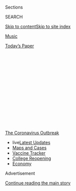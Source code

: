 <div id="app">

<div>

<div>

<div>

<div class="NYTAppHideMasthead css-1q2w90k e1suatyy0">

<div class="section css-ui9rw0 e1suatyy2">

<div class="css-eph4ug er09x8g0">

<div class="css-6n7j50">

</div>

<span class="css-1dv1kvn">Sections</span>

<div class="css-10488qs">

<span class="css-1dv1kvn">SEARCH</span>

</div>

[Skip to content](#site-content)[Skip to site
index](#site-index)

</div>

<div id="masthead-section-label" class="css-1wr3we4 eaxe0e00">

[Music](https://www.nytimes.com/section/arts/music)

</div>

<div class="css-10698na e1huz5gh0">

</div>

</div>

<div id="masthead-bar-one" class="section hasLinks css-15hmgas e1csuq9d3">

<div class="css-uqyvli e1csuq9d0">

</div>

<div class="css-1uqjmks e1csuq9d1">

</div>

<div class="css-9e9ivx">

[](https://myaccount.nytimes.com/auth/login?response_type=cookie&client_id=vi)

</div>

<div class="css-1bvtpon e1csuq9d2">

[Today’s
Paper](https://www.nytimes.com/section/todayspaper)

</div>

</div>

</div>

</div>

<div data-aria-hidden="false">

<div id="site-content" data-role="main">

<div>

<div class="css-1aor85t" style="opacity:0.000000001;z-index:-1;visibility:hidden">

<div class="css-1hqnpie">

<div class="css-epjblv">

<span class="css-17xtcya">[Music](/section/arts/music)</span><span class="css-x15j1o">|</span><span class="css-fwqvlz">Bucky
Pizzarelli, Master of the Jazz Guitar, Is Dead at
94</span>

</div>

<div class="css-k008qs">

<div class="css-1iwv8en">

<span class="css-18z7m18"></span>

<div>

</div>

</div>

<span class="css-1n6z4y">https://nyti.ms/2w8teab</span>

<div class="css-1705lsu">

<div class="css-4xjgmj">

<div class="css-4skfbu" data-role="toolbar" data-aria-label="Social Media Share buttons, Save button, and Comments Panel with current comment count" data-testid="share-tools">

  - 
  - 
  - 
  - 
    
    <div class="css-6n7j50">
    
    </div>

  - 
  - 

</div>

</div>

</div>

</div>

</div>

</div>

<div id="NYT_TOP_BANNER_REGION" class="css-13pd83m">

<div>

<div id="styln-prism-menu-1592847958612" class="section interactive-content interactive-size-medium css-1edisqu">

<div class="css-17ih8de interactive-body">

<div id="scroll-container" class="css-1gj85ro">

[<span class="styln-title-wrap"><span class="css-1pje3qr">The
Coronavirus</span><span class="css-1pje3qr">
Outbreak</span></span>](https://www.nytimes.com/news-event/coronavirus?action=click&pgtype=Article&state=default&region=TOP_BANNER&context=storylines_menu)

  - <span class="css-kqxiym" data-emphasize="true">live</span>[Latest
    Updates](https://www.nytimes.com/2020/08/03/world/coronavirus-covid-19.html?action=click&pgtype=Article&state=default&region=TOP_BANNER&context=storylines_menu)
  - [Maps and
    Cases](https://www.nytimes.com/interactive/2020/us/coronavirus-us-cases.html?action=click&pgtype=Article&state=default&region=TOP_BANNER&context=storylines_menu)
  - [Vaccine
    Tracker](https://www.nytimes.com/interactive/2020/science/coronavirus-vaccine-tracker.html?action=click&pgtype=Article&state=default&region=TOP_BANNER&context=storylines_menu)
  - [College
    Reopening](https://www.nytimes.com/2020/08/02/us/covid-college-reopening.html?action=click&pgtype=Article&state=default&region=TOP_BANNER&context=storylines_menu)
  - [Economy](https://www.nytimes.com/live/2020/08/03/business/stock-market-today-coronavirus?action=click&pgtype=Article&state=default&region=TOP_BANNER&context=storylines_menu)

</div>

</div>

</div>

</div>

</div>

<div id="top-wrapper" class="css-1sy8kpn">

<div id="top-slug" class="css-l9onyx">

Advertisement

</div>

[Continue reading the main
story](#after-top)

<div class="ad top-wrapper" style="text-align:center;height:100%;display:block;min-height:250px">

<div id="top" class="place-ad" data-position="top" data-size-key="top">

</div>

</div>

<div id="after-top">

</div>

</div>

<div>

<div id="sponsor-wrapper" class="css-1hyfx7x">

<div id="sponsor-slug" class="css-19vbshk">

Supported by

</div>

[Continue reading the main
story](#after-sponsor)

<div id="sponsor" class="ad sponsor-wrapper" style="text-align:center;height:100%;display:block">

</div>

<div id="after-sponsor">

</div>

</div>

<div class="css-186x18t">

Those We’ve Lost

</div>

<div class="css-1vkm6nb ehdk2mb0">

# Bucky Pizzarelli, Master of the Jazz Guitar, Is Dead at 94

</div>

He became a mainstay of the New York jazz scene, often performing with
his celebrated son John. He died of the coronavirus.

<div class="css-79elbk" data-testid="photoviewer-wrapper">

<div class="css-z3e15g" data-testid="photoviewer-wrapper-hidden">

</div>

<div class="css-1a48zt4 ehw59r15" data-testid="photoviewer-children">

![<span class="css-16f3y1r e13ogyst0" data-aria-hidden="true">The
guitarist Bucky Pizzarelli with the bassist Jerry Bruno in 2011. He was
among the few guitarists of his day to play an instrument with seven
strings rather than the customary
six.</span><span class="css-cnj6d5 e1z0qqy90" itemprop="copyrightHolder"><span class="css-1ly73wi e1tej78p0">Credit...</span><span><span>Susan
Stava for The New York
Times</span></span></span>](https://static01.nyt.com/images/2020/04/03/obituaries/02Pizzarelli/merlin_47603381_b0f4c640-f3d3-4240-ac6c-dd80d6c5c0eb-articleLarge.jpg?quality=75&auto=webp&disable=upscale)

</div>

</div>

<div class="css-18e8msd">

<div class="css-vp77d3 epjyd6m0">

<div class="css-1baulvz">

By <span class="css-1baulvz last-byline" itemprop="name">Peter
Keepnews</span>

</div>

</div>

  - 
    
    <div class="css-ld3wwf e16638kd2">
    
    Published April 2, 2020Updated April 16,
    2020
    
    </div>

  - 
    
    <div class="css-4xjgmj">
    
    <div class="css-pvvomx" data-role="toolbar" data-aria-label="Social Media Share buttons, Save button, and Comments Panel with current comment count" data-testid="share-tools">
    
      - 
      - 
      - 
      - 
        
        <div class="css-6n7j50">
        
        </div>
    
      - 
      - 
    
    </div>
    
    </div>

</div>

</div>

<div class="section meteredContent css-1r7ky0e" name="articleBody" itemprop="articleBody">

<div class="css-1fanzo5 StoryBodyCompanionColumn">

<div class="css-53u6y8">

*This obituary is part of a series about people who have died in the
coronavirus pandemic. Read about others*
[*here*](https://www.nytimes.com/series/people-who-have-died-of-the-coronavirus)*.*

[Bucky
Pizzarelli](https://www.youtube.com/watch?v=goDqtP4MtqQ "A short documentary about Bucky Pizzarelli."),
who after many years as a respected but relatively anonymous session
guitarist became a mainstay of the New York jazz scene in the 1970s,
died on Wednesday in Saddle River, N.J. He was 94.

The guitarist and singer John Pizzarelli, his son and frequent musical
associate, said the cause was the coronavirus.

A master of the subtle art of rhythm guitar as well as a gifted soloist,
Mr. Pizzarelli was sought after for recording sessions in the 1950s and
’60s and can be heard on hundreds of records in various genres,
although he was often uncredited. He also toured with Benny Goodman and
was a longtime member of the “Tonight Show” orchestra. But he was little
known to all but the most knowledgeable jazz fans until he was in his
40s.

</div>

</div>

<div class="css-1fanzo5 StoryBodyCompanionColumn">

<div class="css-53u6y8">

When Johnny Carson moved “The Tonight Show” to California from New York
in 1972, Mr. Pizzarelli stayed behind. He explained at the time that he
did not want to uproot his four school-age children from their New
Jersey home. Freed of the responsibilities of a regular job, he began
performing more frequently in New York nightclubs.

Among those clubs was a Midtown Manhattan spot appropriately named the
Guitar, where he had already attracted attention in a duo with his
fellow guitarist George Barnes in 1970. Reviewing [one of their first
performances](https://www.nytimes.com/1970/10/09/archives/a-jazz-guitar-duo-shows-virtuosity-bucky-pizzarelli-becomes-partner.html),
John S. Wilson of The New York Times wrote: “This is a brilliant and
unique team. Mr. Barnes and Mr. Pizzarelli can be dazzling and they can
be sensuously brooding. They sparkle with excitement, leap with joy or
relax with a warm romantic glow.”

After Mr. Pizzarelli and Mr. Barnes parted ways in 1972, Mr. Pizzarelli
began performing and recording in high-profile settings: unaccompanied,
as the leader of small groups, and as a sideman with leading jazz
musicians like the saxophonists Zoot Sims and Bud Freeman and the
violinists Stéphane Grappelli and Joe Venuti.

In 1980 he began performing with a new duo partner: [his son
John](http://www.johnpizzarelli.com/ "His website."), 20 years old at
the time, who went on to become a jazz star in his own right. “That’s
where he got his baptism of fire,”[Mr. Pizzarelli told an interviewer in
1997](https://www.youtube.com/watch?v=dtwdk8VTyx4&t=2897s "The interview.").
“With me giving him dirty looks when he played a wrong chord.”

</div>

</div>

<div class="css-79elbk" data-testid="photoviewer-wrapper">

<div class="css-z3e15g" data-testid="photoviewer-wrapper-hidden">

</div>

<div class="css-1a48zt4 ehw59r15" data-testid="photoviewer-children">

![<span class="css-16f3y1r e13ogyst0" data-aria-hidden="true">Mr.
Pizzarelli with his son John at Feinstein’s at the Regency in Manhattan.
They began performing together in 1980, when John was
20.</span><span class="css-cnj6d5 e1z0qqy90" itemprop="copyrightHolder"><span class="css-1ly73wi e1tej78p0">Credit...</span><span>Heidi
Schumann for The New York
Times</span></span>](https://static01.nyt.com/images/2020/04/03/obituaries/02Pizzarelli3/merlin_11898802_f2066bbc-05da-485d-a200-3a05f8e92e8a-articleLarge.jpg?quality=75&auto=webp&disable=upscale)

</div>

</div>

<div class="css-1fanzo5 StoryBodyCompanionColumn">

<div class="css-53u6y8">

[The two Pizzarellis would perform and record
together](https://www.youtube.com/watch?v=36UBSUodBeg "A 2002 performance by the Pizzarellis.")
many times, often joined by Mr. Pizzarelli’s other son, Martin, a
bassist, and the vocalist [Jessica
Molaskey](http://www.jessicamolaskey.com/ "Her website."), John’s wife.
John Pizzarelli [once described
them](https://www.nytimes.com/2004/06/08/arts/the-family-that-plays-together-has-an-improbably-good-time.html)
as “the von Trapp family on martinis.” As John’s star ascended, he
frequently employed his father as a sideman.

</div>

</div>

<div class="css-1fanzo5 StoryBodyCompanionColumn">

<div class="css-53u6y8">

Mr. Pizzarelli’s sons survive him, as do his wife, Ruth (Litchult)
Pizzarelli; two daughters, Anne Hymes and Mary Pizzarelli; and four
grandchildren.

Mr. Pizzarelli was among the few guitarists to play an instrument with
seven strings rather than the customary six. (His son was another;
George van Eps is believed to have been the first.) The extra string,
tuned to a low A, enabled him to provide his own bass line, an important
advantage when he played unaccompanied or in a duo setting.

John Paul Pizzarelli was born on Jan. 9, 1926, in Paterson, N.J., where
his parents, John and Amelia (DiDomenico) Pizzarelli, owned a grocery
store. Two uncles, Pete and Bobby Domenick, played guitar and banjo
professionally, and his uncle Bobby taught him some musical rudiments.

His unlikely nickname was bestowed on him by his father, who as a
teenager had decided to explore the Wild West he knew only from movies
and spent some time as a ranch hand in Odessa, Texas. He returned to New
Jersey with a lot of memories and a lingering love for the West that
would lead him to nickname his young son Buckskin. Shortened to Bucky,
the name stuck.

Mr. Pizzarelli began his professional career in his teens, touring with
the singer Vaughn Monroe, best known for his hit “Racing With the Moon.”
After serving two years in the Army, he rejoined the Monroe band in 1946
and remained until it broke up in 1953.

</div>

</div>

<div class="css-1fanzo5 StoryBodyCompanionColumn">

<div class="css-53u6y8">

There followed a brief tenure with the popular instrumental group the
Three Suns, a year with the singer Kate Smith’s television show, and a
long stint as a first-call studio musician. In addition to recording
with singers like Frank Sinatra and Sarah Vaughan, Mr. Pizzarelli played
on commercial jingles and numerous pop records, including Ben E. King’s
“Stand by Me” and a string of hits by Dion and the
Belmonts.

</div>

</div>

<div class="css-79elbk" data-testid="photoviewer-wrapper">

<div class="css-z3e15g" data-testid="photoviewer-wrapper-hidden">

</div>

<div class="css-1a48zt4 ehw59r15" data-testid="photoviewer-children">

<div class="css-1xdhyk6 erfvjey0">

<span class="css-1ly73wi e1tej78p0">Image</span>

<div class="css-zjzyr8">

<div data-testid="lazyimage-container" style="height:265.5111111111111px">

</div>

</div>

</div>

<span class="css-16f3y1r e13ogyst0" data-aria-hidden="true">Mr.
Pizzarelli in 1970. He continued to perform into his 90s, even after a
stroke and pneumonia led to several
hospitalizations.</span><span class="css-cnj6d5 e1z0qqy90" itemprop="copyrightHolder"><span class="css-1ly73wi e1tej78p0">Credit...</span><span>David
Redfern/Redferns</span></span>

</div>

</div>

<div class="css-1fanzo5 StoryBodyCompanionColumn">

<div class="css-53u6y8">

He also became a staff musician at NBC, where, starting in 1964, he was
a member of the “Tonight Show” ensemble, led at the time by Skitch
Henderson and later by Doc Severinsen.<span class="css-8l6xbc evw5hdy0">
</span>(He also worked for a while in the band the drummer Bobby
Rosengarden led for Johnny Carson’s ABC competitor Dick Cavett.)

Mr. Pizzarelli began his long association with Benny Goodman in 1966,
which lasted until Mr. Goodman’s death in 1986. He worked frequently in
New York with small groups led by Mr. Goodman and took part in four
European tours with him in the 1970s.

Mr. Pizzarelli continued to perform into his 90s, even after a stroke
and pneumonia led to hospitalizations in 2015 and 2016 and left him
debilitated. “I don’t remember any of it,” he said. “I never knew it
until it was over.”

Friends and family members wondered if he would ever play again. But he
recovered, and by the end of 2016 he was back in action.

</div>

</div>

<div class="css-1fanzo5 StoryBodyCompanionColumn">

<div class="css-53u6y8">

[Reviewing a June 2017 performance at the Jazz Showcase in
Chicago](http://www.chicagotribune.com/entertainment/music/reich/ct-ent-0624-bucky-pizzarelli-20170623-column.html "The review."),
Howard Reich of The Chicago Tribune praised Mr. Pizzarelli’s “uncommonly
sweet and delicate tone” and “disarmingly straightforward approach to
melodic line.” “Even at his exalted age,” Mr. Reich noted, “Pizzarelli
brought considerable craft to his solos, dispatching practically every
note with heightened care.”

The guitarist Ed Laub, who studied with Mr. Pizzarelli in the 1960s and
went on to perform with him, summarized Mr. Pizzarelli’s philosophy in
[an interview with Inside Jersey
magazine](https://www.nj.com/inside-jersey/index.ssf/2016/12/nj_guitar_master_bucky_pizzarelli_turns_back_time_as_he_plays_on.html "The article.")
in 2016: “It’s about making beautiful music. It’s not about
grandstanding. And that’s what his whole personality is
about.”

</div>

</div>

</div>

<div>

</div>

<div>

</div>

<div id="NYT_BELOW_MAIN_CONTENT_REGION">

<div>

<div id="covid-obits-article-embed" class="section css-l08pwh interactive-content interactive-size-medium">

<div class="css-17ih8de interactive-body">

<div class="g-obits-embed" data-preview-slug="2020-04-03-covid-obits">

[](https://www.nytimes.com/interactive/2020/obituaries/people-died-coronavirus-obituaries.html?action=click&pgtype=Article&state=default&region=BELOW_MAIN_CONTENT&context=covid_obits_promo)

<div class="g-hed-summ">

# Those We’ve Lost

The coronavirus pandemic has taken an incalculable death toll. This
series is designed to put names and faces to the numbers.

<span>Read
more</span>

</div>

<div class="g-obits-embed-wrap">

<div id="bernaldina-josé-pedro" class="g-obit">

<div class="g-flex-wrapper-image">

<div class="g-image g-asset-inner">

![](https://static01.nyt.com/images/2020/07/30/obituaries/30Pedro/30Pedro-square640.jpg)

</div>

</div>

<div class="g-flex-wrapper-text">

# Bernaldina José Pedro

<div class="g-meta">

<span>d. Boa Vista, Brazil</span>

</div>

<div class="g-summ">

Leader among the Indigenous
Macuxi

</div>

</div>

</div>

<div id="john-eric-swing" class="g-obit">

<div class="g-flex-wrapper-image">

<div class="g-image g-asset-inner">

![](https://static01.nyt.com/images/2020/07/31/obituaries/31Swing/merlin_175167783_8913bc90-0d64-43f3-a655-1bb1bf1601c9-square640.jpg)

</div>

</div>

<div class="g-flex-wrapper-text">

# John Eric Swing

<div class="g-meta">

<span>d. Fountain Valley, Calif. </span>

</div>

<div class="g-summ">

Champion of
Filipino-Americans

</div>

</div>

</div>

<div id="victor-victor-" class="g-obit">

<div class="g-flex-wrapper-image">

<div class="g-image g-asset-inner">

![](https://static01.nyt.com/images/2020/07/27/obituaries/27Victor/merlin_175001436_38b11f8e-227a-4e2c-9821-7618af9b2524-square640.jpg)

</div>

</div>

<div class="g-flex-wrapper-text">

# Victor Victor

<div class="g-meta">

<span>d. Santo Domingo, Dominican Republic</span>

</div>

<div class="g-summ">

Beloved musician of the Dominican
Republic

</div>

</div>

</div>

<div id="dr-eddie-negrón" class="g-obit">

<div class="g-flex-wrapper-image">

<div class="g-image g-asset-inner">

![](https://static01.nyt.com/images/2020/07/31/obituaries/31Negron/merlin_175160169_516322ae-fd23-4969-b6b2-193ced371105-square640.jpg)

</div>

</div>

<div class="g-flex-wrapper-text">

# Dr. Eddie Negrón

<div class="g-meta">

<span>d. Fort Walton Beach, Fla.</span>

</div>

<div class="g-summ">

Internist on Florida’s Emerald
Coast

</div>

</div>

</div>

<div id="dobby-dobson" class="g-obit">

<div class="g-flex-wrapper-image">

<div class="g-image g-asset-inner">

![](https://static01.nyt.com/images/2020/07/30/obituaries/30Dobson/merlin_175115928_f6b9271c-8f05-4fe1-a38a-5ca4a58f8935-square640.jpg)

</div>

</div>

<div class="g-flex-wrapper-text">

# Dobby Dobson

<div class="g-meta">

<span>d. Coral Springs, Fla.</span>

</div>

<div class="g-summ">

Jamaican singer and
songwriter

</div>

</div>

</div>

<div id="waldemar-gonzalez" class="g-obit">

<div class="g-flex-wrapper-image">

<div class="g-image g-asset-inner">

![](https://static01.nyt.com/images/2020/08/01/obituaries/28Gonzalez/merlin_175002771_beb57888-3951-409a-ae13-03a94b2e962e-square640.jpg)

</div>

</div>

<div class="g-flex-wrapper-text">

# Waldemar Gonzalez

<div class="g-meta">

<span>d. White Plains, N.Y.</span>

</div>

<div class="g-summ">

Teacher and social worker

</div>

</div>

</div>

</div>

</div>

</div>

</div>

</div>

</div>

<div>

</div>

<div>

<div id="bottom-wrapper" class="css-1ede5it">

<div id="bottom-slug" class="css-l9onyx">

Advertisement

</div>

[Continue reading the main
story](#after-bottom)

<div id="bottom" class="ad bottom-wrapper" style="text-align:center;height:100%;display:block;min-height:90px">

</div>

<div id="after-bottom">

</div>

</div>

</div>

</div>

</div>

## Site Index

<div>

</div>

## Site Information Navigation

  - [© <span>2020</span> <span>The New York Times
    Company</span>](https://help.nytimes.com/hc/en-us/articles/115014792127-Copyright-notice)

<!-- end list -->

  - [NYTCo](https://www.nytco.com/)
  - [Contact
    Us](https://help.nytimes.com/hc/en-us/articles/115015385887-Contact-Us)
  - [Work with us](https://www.nytco.com/careers/)
  - [Advertise](https://nytmediakit.com/)
  - [T Brand Studio](http://www.tbrandstudio.com/)
  - [Your Ad
    Choices](https://www.nytimes.com/privacy/cookie-policy#how-do-i-manage-trackers)
  - [Privacy](https://www.nytimes.com/privacy)
  - [Terms of
    Service](https://help.nytimes.com/hc/en-us/articles/115014893428-Terms-of-service)
  - [Terms of
    Sale](https://help.nytimes.com/hc/en-us/articles/115014893968-Terms-of-sale)
  - [Site
    Map](https://spiderbites.nytimes.com)
  - [Help](https://help.nytimes.com/hc/en-us)
  - [Subscriptions](https://www.nytimes.com/subscription?campaignId=37WXW)

</div>

</div>

</div>

</div>
